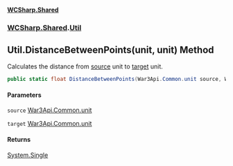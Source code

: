 #### [WCSharp.Shared](index.md 'index')
### [WCSharp.Shared](WCSharp.Shared.md 'WCSharp.Shared').[Util](WCSharp.Shared.Util.md 'WCSharp.Shared.Util')

## Util.DistanceBetweenPoints(unit, unit) Method

Calculates the distance from [source](WCSharp.Shared.Util.DistanceBetweenPoints(War3Api.Common.unit,War3Api.Common.unit).md#WCSharp.Shared.Util.DistanceBetweenPoints(War3Api.Common.unit,War3Api.Common.unit).source 'WCSharp.Shared.Util.DistanceBetweenPoints(War3Api.Common.unit, War3Api.Common.unit).source') unit to [target](WCSharp.Shared.Util.DistanceBetweenPoints(War3Api.Common.unit,War3Api.Common.unit).md#WCSharp.Shared.Util.DistanceBetweenPoints(War3Api.Common.unit,War3Api.Common.unit).target 'WCSharp.Shared.Util.DistanceBetweenPoints(War3Api.Common.unit, War3Api.Common.unit).target') unit.

```csharp
public static float DistanceBetweenPoints(War3Api.Common.unit source, War3Api.Common.unit target);
```
#### Parameters

<a name='WCSharp.Shared.Util.DistanceBetweenPoints(War3Api.Common.unit,War3Api.Common.unit).source'></a>

`source` [War3Api.Common.unit](https://docs.microsoft.com/en-us/dotnet/api/War3Api.Common.unit 'War3Api.Common.unit')

<a name='WCSharp.Shared.Util.DistanceBetweenPoints(War3Api.Common.unit,War3Api.Common.unit).target'></a>

`target` [War3Api.Common.unit](https://docs.microsoft.com/en-us/dotnet/api/War3Api.Common.unit 'War3Api.Common.unit')

#### Returns
[System.Single](https://docs.microsoft.com/en-us/dotnet/api/System.Single 'System.Single')